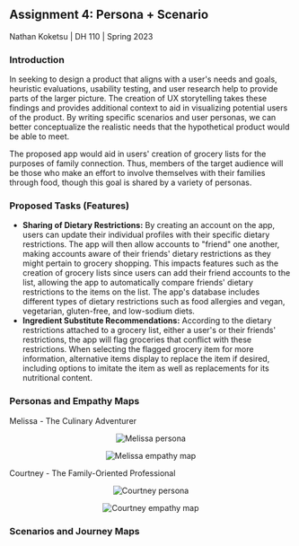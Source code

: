 ## Assignment 4: Persona + Scenario

Nathan Koketsu | DH 110 | Spring 2023

### Introduction
In seeking to design a product that aligns with a user's needs and goals, heuristic evaluations, usability testing, and user research help to provide parts of the larger picture. The creation of UX storytelling takes these findings and provides additional context to aid in visualizing potential users of the product. By writing specific scenarios and user personas, we can better conceptualize the realistic needs that the hypothetical product would be able to meet.

The proposed app would aid in users' creation of grocery lists for the purposes of family connection. Thus, members of the target audience will be those who make an effort to involve themselves with their families through food, though this goal is shared by a variety of personas.

### Proposed Tasks (Features)
* **Sharing of Dietary Restrictions:** By creating an account on the app, users can update their individual profiles with their specific dietary restrictions. The app will then allow accounts to "friend" one another, making accounts aware of their friends' dietary restrictions as they might pertain to grocery shopping. This impacts features such as the creation of grocery lists since users can add their friend accounts to the list, allowing the app to automatically compare friends' dietary restrictions to the items on the list. The app's database includes different types of dietary restrictions such as food allergies and vegan, vegetarian, gluten-free, and low-sodium diets.
* **Ingredient Substitute Recommendations:** According to the dietary restrictions attached to a grocery list, either a user's or their friends' restrictions, the app will flag groceries that conflict with these restrictions. When selecting the flagged grocery item for more information, alternative items display to replace the item if desired, including options to imitate the item as well as replacements for its nutritional content.

### Personas and Empathy Maps

Melissa - The Culinary Adventurer
<p align="center">
  <img src="https://user-images.githubusercontent.com/130080795/235695708-6ef28066-7338-40ff-9048-3586bb6a0efc.png" alt="Melissa persona" />
</p>

<p align="center">
  <img src="https://user-images.githubusercontent.com/130080795/235703791-222a249c-42dc-4429-913f-581ade580a0b.png" alt="Melissa empathy map" />
</p>

Courtney - The Family-Oriented Professional
<p align="center">
  <img src="https://user-images.githubusercontent.com/130080795/235704147-de3d946d-fd8b-46e8-a903-0695e35e7ec1.png" alt="Courtney persona" />
</p>

<p align="center">
  <img src="https://user-images.githubusercontent.com/130080795/235704155-35af9059-7d77-492f-9ecf-5a6a3ccaa507.png" alt="Courtney empathy map" />
</p>

### Scenarios and Journey Maps

